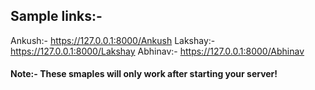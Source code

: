 ## Sample links:-
Ankush:- https://127.0.0.1:8000/Ankush
Lakshay:- https://127.0.0.1:8000/Lakshay
Abhinav:- https://127.0.0.1:8000/Abhinav

#### Note:- These smaples will only work after starting your server!
